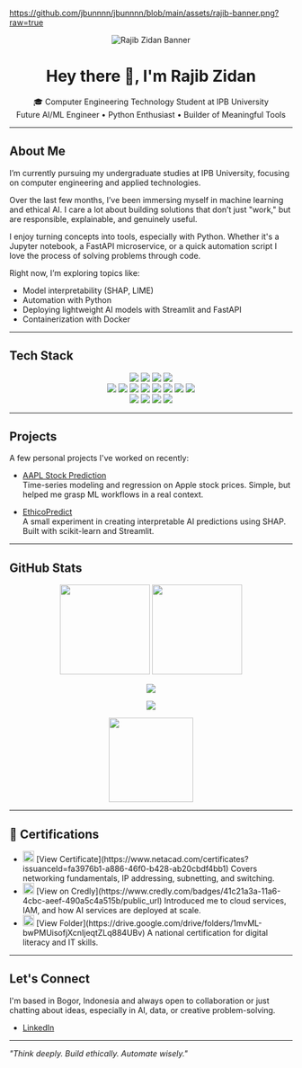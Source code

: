 https://github.com/jbunnnn/jbunnnn/blob/main/assets/rajib-banner.png?raw=true
<p align="center">
  <img src="https://github.com/jbunnnn/jbunnnn/blob/main/assets/rajib-banner.png?raw=true" alt="Rajib Zidan Banner" />
</p>



<h1 align="center">Hey there 👋, I'm Rajib Zidan</h1>

<p align="center">
  🎓 Computer Engineering Technology Student at IPB University<br/>
   Future AI/ML Engineer • Python Enthusiast • Builder of Meaningful Tools
</p>

---

## About Me

I’m currently pursuing my undergraduate studies at IPB University, focusing on computer engineering and applied technologies.

Over the last few months, I’ve been immersing myself in machine learning and ethical AI. I care a lot about building solutions that don’t just "work," but are responsible, explainable, and genuinely useful.

I enjoy turning concepts into tools, especially with Python. Whether it's a Jupyter notebook, a FastAPI microservice, or a quick automation script I love the process of solving problems through code.

Right now, I’m exploring topics like:

- Model interpretability (SHAP, LIME)
- Automation with Python
- Deploying lightweight AI models with Streamlit and FastAPI
- Containerization with Docker

---

## Tech Stack

<p align="center">
  <img src="https://img.shields.io/badge/Python-3776AB?style=for-the-badge&logo=python&logoColor=white"/>
  <img src="https://img.shields.io/badge/C++-00599C?style=for-the-badge&logo=cplusplus&logoColor=white"/>
  <img src="https://img.shields.io/badge/JavaScript-F7DF1E?style=for-the-badge&logo=javascript&logoColor=black"/>
  <img src="https://img.shields.io/badge/SQL-003B57?style=for-the-badge&logo=sqlite&logoColor=white"/>
  <br/>
  <img src="https://img.shields.io/badge/scikit--learn-F7931E?style=for-the-badge&logo=scikit-learn&logoColor=white"/>
  <img src="https://img.shields.io/badge/Pandas-150458?style=for-the-badge&logo=pandas&logoColor=white"/>
  <img src="https://img.shields.io/badge/Numpy-013243?style=for-the-badge&logo=numpy&logoColor=white"/>
  <img src="https://img.shields.io/badge/Matplotlib-11557C?style=for-the-badge&logo=plotly&logoColor=white"/>
  <img src="https://img.shields.io/badge/FastAPI-005571?style=for-the-badge&logo=fastapi&logoColor=white"/>
  <img src="https://img.shields.io/badge/Streamlit-FF4B4B?style=for-the-badge&logo=streamlit&logoColor=white"/>
  <img src="https://img.shields.io/badge/Jupyter-F37626?style=for-the-badge&logo=jupyter&logoColor=white"/>
  <img src="https://img.shields.io/badge/Docker-2496ED?style=for-the-badge&logo=docker&logoColor=white"/>
  <br/>
  <img src="https://img.shields.io/badge/VSCode-007ACC?style=for-the-badge&logo=visual-studio-code&logoColor=white"/>
  <img src="https://img.shields.io/badge/Git-F05032?style=for-the-badge&logo=git&logoColor=white"/>
  <img src="https://img.shields.io/badge/GitHub-181717?style=for-the-badge&logo=github&logoColor=white"/>
  <img src="https://img.shields.io/badge/Postman-FF6C37?style=for-the-badge&logo=postman&logoColor=white"/>
</p>

---

## Projects

A few personal projects I've worked on recently:

- [AAPL Stock Prediction](https://github.com/jbunnnn/Analysis-and-Prediction-of-Apple-AAPL--)  
  Time-series modeling and regression on Apple stock prices. Simple, but helped me grasp ML workflows in a real context.

- [EthicoPredict](https://github.com/jbunnnn/EthicoPredict)  
  A small experiment in creating interpretable AI predictions using SHAP. Built with scikit-learn and Streamlit.

---

## GitHub Stats

<p align="center">
  <img src="https://github-readme-stats.vercel.app/api?username=jbunnnn&show_icons=true&theme=react" height="160"/>
  <img src="https://github-readme-stats.vercel.app/api/top-langs/?username=jbunnnn&layout=compact&theme=react" height="160"/>
</p>

<p align="center">
  <img src="https://github-profile-trophy.vercel.app/?username=jbunnnn&theme=algolia&row=2&column=4&no-bg=true&margin-w=10&margin-h=15"/>
</p>

<p align="center">
  <img src="https://github-readme-activity-graph.vercel.app/graph?username=jbunnnn&theme=react-dark&hide_border=true&area=true"/>
</p>

<p align="center">
  <img src="https://github-readme-streak-stats.herokuapp.com/?user=jbunnnn&theme=github-dark-blue&hide_border=true" height="150"/>
</p>

---

## 📄 Certifications

- <img src="https://img.shields.io/badge/Cisco-CCNA%201%20%26%202-1ba0d7?style=flat-square&logo=cisco&logoColor=white" height="20"/>  
  [View Certificate](https://www.netacad.com/certificates?issuanceId=fa3976b1-a886-46f0-b428-ab20cbdf4bb1)  
  Covers networking fundamentals, IP addressing, subnetting, and switching.

- <img src="https://img.shields.io/badge/AWS%20Cloud%20Academy-Foundations-F29100?style=flat-square&logo=amazonaws&logoColor=white" height="20"/>  
  [View on Credly](https://www.credly.com/badges/41c21a3a-11a6-4cbc-aeef-490a5c4a515b/public_url)  
  Introduced me to cloud services, IAM, and how AI services are deployed at scale.

- <img src="https://img.shields.io/badge/SIAMOLEC-Digital%20Competency-0c7f85?style=flat-square&logo=internet-explorer&logoColor=white" height="20"/>  
  [View Folder](https://drive.google.com/drive/folders/1mvML-bwPMUisofjXcnIjeqtZLq884UBv)  
  A national certification for digital literacy and IT skills.

---

## Let's Connect

I'm based in Bogor, Indonesia and always open to collaboration or just chatting about ideas, especially in AI, data, or creative problem-solving.

- [LinkedIn](https://www.linkedin.com/in/rajib-zidan-rusdiansyah-7966ab2b3)

---

_"Think deeply. Build ethically. Automate wisely."_
